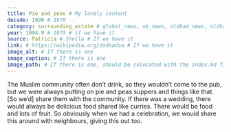 ```yaml
---
title: Pie and peas # My lovely content
decade: 1990 # 1970
category: surrounding_estate # global_news, uk_news, oldham_news, oldham_history, towers, surrounding_estate # Always exactly one category
year: 1994.9 # 1975 # if we have it
source: Patricia # Sheila # If we have it
link: # https://wikipedia.org/dsdsadsa # If we have it
image_alt: # If there is one
image_caption: # If there is one
image_path: # If there is one, should be colocated with the index.md file in the folder
---
```


The Muslim community often don’t drink, so they wouldn’t come to the pub, but we were always putting on pie and peas suppers and things like that. [So we’d] share them with the community. If there was a wedding, there would always be delicious food shared like curries. There would be food and lots of fruit. So obviously when we had a celebration, we would share this around with neighbours, giving this out too.